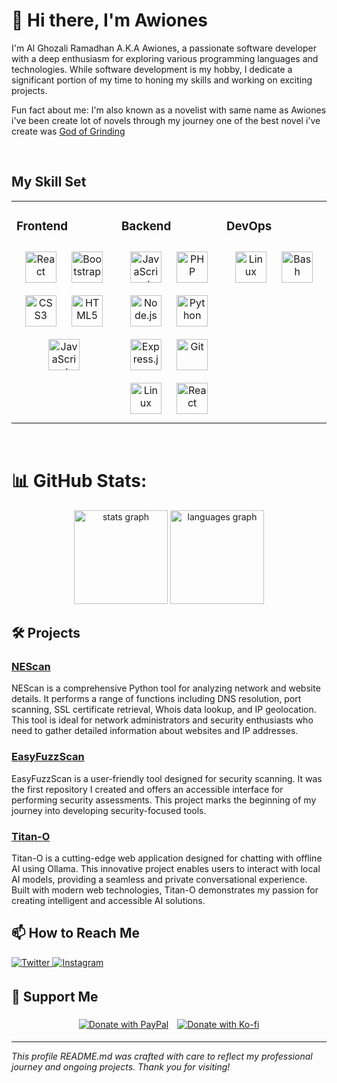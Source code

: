# 👋 Hi there, I'm Awiones

I'm Al Ghozali Ramadhan A.K.A Awiones, a passionate software developer with a deep enthusiasm for exploring various programming languages and technologies. While software development is my hobby, I dedicate a significant portion of my time to honing my skills and working on exciting projects. 

Fun fact about me: I'm also known as a novelist with same name as Awiones i've been create lot of novels through my journey one of the best novel i've create was [God of Grinding](https://www.webnovel.com/book/god-of-grinding_29416615208116505)

<br/>  

## My Skill Set     
<table><tr><td valign="top" width="33%">

### Frontend  
<div align="center">  
<a href="https://reactjs.org/" target="_blank"><img style="margin: 10px" src="https://profilinator.rishav.dev/skills-assets/react-original-wordmark.svg" alt="React" height="50" /></a>  
<a href="https://getbootstrap.com/docs/3.4/javascript/" target="_blank"><img style="margin: 10px" src="https://profilinator.rishav.dev/skills-assets/bootstrap-plain.svg" alt="Bootstrap" height="50" /></a>  
<a href="https://www.w3schools.com/css/" target="_blank"><img style="margin: 10px" src="https://profilinator.rishav.dev/skills-assets/css3-original-wordmark.svg" alt="CSS3" height="50" /></a>  
<a href="https://en.wikipedia.org/wiki/HTML5" target="_blank"><img style="margin: 10px" src="https://profilinator.rishav.dev/skills-assets/html5-original-wordmark.svg" alt="HTML5" height="50" /></a>  
<a href="https://www.javascript.com/" target="_blank"><img style="margin: 10px" src="https://profilinator.rishav.dev/skills-assets/javascript-original.svg" alt="JavaScript" height="50" /></a>  
</div>

</td><td valign="top" width="33%">

### Backend  
<div align="center">  
<a href="https://www.javascript.com/" target="_blank"><img style="margin: 10px" src="https://profilinator.rishav.dev/skills-assets/javascript-original.svg" alt="JavaScript" height="50" /></a>  
<a href="https://www.php.net/" target="_blank"><img style="margin: 10px" src="https://profilinator.rishav.dev/skills-assets/php-original.svg" alt="PHP" height="50" /></a>  
<a href="https://nodejs.org/" target="_blank"><img style="margin: 10px" src="https://profilinator.rishav.dev/skills-assets/nodejs-original-wordmark.svg" alt="Node.js" height="50" /></a>  
<a href="https://www.python.org/" target="_blank"><img style="margin: 10px" src="https://profilinator.rishav.dev/skills-assets/python-original.svg" alt="Python" height="50" /></a>  
<a href="https://expressjs.com/" target="_blank"><img style="margin: 10px" src="https://profilinator.rishav.dev/skills-assets/express-original-wordmark.svg" alt="Express.js" height="50" /></a>  
<a href="https://github.com/" target="_blank"><img style="margin: 10px" src="https://profilinator.rishav.dev/skills-assets/git-scm-icon.svg" alt="Git" height="50" /></a>  
<a href="https://www.linux.org/" target="_blank"><img style="margin: 10px" src="https://profilinator.rishav.dev/skills-assets/linux-original.svg" alt="Linux" height="50" /></a>  
<a href="https://reactjs.org/" target="_blank"><img style="margin: 10px" src="https://profilinator.rishav.dev/skills-assets/react-original-wordmark.svg" alt="React" height="50" /></a>  
</div>

</td><td valign="top" width="33%">

### DevOps  
<div align="center">  
<a href="https://www.linux.org/" target="_blank"><img style="margin: 10px" src="https://profilinator.rishav.dev/skills-assets/linux-original.svg" alt="Linux" height="50" /></a>  
<a href="https://www.gnu.org/software/bash/" target="_blank"><img style="margin: 10px" src="https://profilinator.rishav.dev/skills-assets/gnu_bash-icon.svg" alt="Bash" height="50" /></a>  
</div>

</td></tr></table>  

<br/>  

# 📊 GitHub Stats:

<div align="center">
  <img src="https://github-readme-streak-stats.herokuapp.com/?user=awiones&theme=city_lights&hide_border=false" height="150" alt="stats graph"  />
  <img src="https://github-readme-stats.vercel.app/api/top-langs/?username=awiones&theme=city_lights&hide_border=false&include_all_commits=true&count_private=true&layout=compact" height="150" alt="languages graph"  />
</div>

## 🛠️ Projects

### [NEScan](https://github.com/awiones/NEScan)
NEScan is a comprehensive Python tool for analyzing network and website details. It performs a range of functions including DNS resolution, port scanning, SSL certificate retrieval, Whois data lookup, and IP geolocation. This tool is ideal for network administrators and security enthusiasts who need to gather detailed information about websites and IP addresses.

### [EasyFuzzScan](https://github.com/awiones/EasyFuzzScan)
EasyFuzzScan is a user-friendly tool designed for security scanning. It was the first repository I created and offers an accessible interface for performing security assessments. This project marks the beginning of my journey into developing security-focused tools.

### [Titan-O](https://github.com/awiones/Titan-O-)
Titan-O is a cutting-edge web application designed for chatting with offline AI using Ollama. This innovative project enables users to interact with local AI models, providing a seamless and private conversational experience. Built with modern web technologies, Titan-O demonstrates my passion for creating intelligent and accessible AI solutions.

##  📫 How to Reach Me

<a href="https://twitter.com/ojah77" target="_blank">
<img src="https://img.shields.io/badge/twitter-%2300acee.svg?&style=for-the-badge&logo=twitter&logoColor=white" alt="Twitter" style="margin-bottom: 5px;" />
</a>
<a href="https://instagram.com/oja_tp" target="_blank">
<img src="https://img.shields.io/badge/instagram-%23000000.svg?&style=for-the-badge&logo=instagram&logoColor=white" alt="Instagram" style="margin-bottom: 5px;" />
</a>

## 💖 Support Me

<div align="center">
    <a href="https://paypal.me/aghozali77" target="_blank" style="display: inline-block; margin: 5px;">
        <img 
            src="https://img.shields.io/badge/Donate-PayPal-blue.svg?style=flat-square&logo=paypal" 
            alt="Donate with PayPal"
  />
    </a>
    <a href="https://ko-fi.com/awiones" target="_blank" style="display: inline-block; margin: 5px;">
        <img 
            src="https://img.shields.io/badge/Donate-Ko--fi-F16061.svg?style=flat-square&logo=ko-fi" 
            alt="Donate with Ko-fi"
        />
    </a>
</div>

---

*This profile README.md was crafted with care to reflect my professional journey and ongoing projects. Thank you for visiting!*
